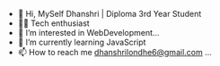 - 👋 Hi, MySelf Dhanshri | Diploma 3rd Year Student 
- 👩‍💻 Tech enthusiast 
- 👀 I’m interested in WebDevelopment...
- 🌱 I’m currently learning  JavaScript 
- 📫 How to reach me  dhanshrilondhe6@gmail.com ...

